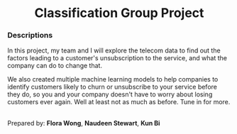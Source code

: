 <h1 style="text-align:center">Classification Group Project</h1>
<h3>Descriptions</h3>
<p>In this project, my team and I will explore the telecom data to find out the factors leading to a customer's unsubscription to the service, and what the company can do to change that. </p>
<p> We also created multiple machine learning models to help companies to identify customers likely to churn or unsubscribe to your service before they do, so you and your company doesn't have to worry about losing customers ever again. Well at least not as much as before. Tune in for more.</p>
<br>
<foot>
  Prepared by: <b>Flora Wong</b>, <b>Naudeen Stewart</b>, <b>Kun Bi</b>
</foot>
